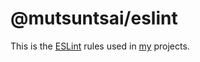 
# @mutsuntsai/eslint

This is the [ESLint](https://eslint.org/) rules used in [my](https://github.com/MuTsunTsai) projects.
